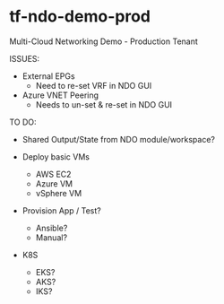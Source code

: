# tf-ndo-demo-prod
Multi-Cloud Networking Demo - Production Tenant

ISSUES:
- External EPGs
  - Need to re-set VRF in NDO GUI
- Azure VNET Peering
  - Needs to un-set & re-set in NDO GUI

TO DO:
- Shared Output/State from NDO module/workspace?
- Deploy basic VMs
  - AWS EC2
  - Azure VM
  - vSphere VM

- Provision App / Test?
  - Ansible?
  - Manual?

- K8S
  - EKS?
  - AKS?
  - IKS?
